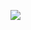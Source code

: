 <p align="left">
  <img src="https://api.boot.dev/v1/users/public/008d9d5a-6359-4ddd-9fbf-fdd2cba54f3a/thumbnail" >
</p>
